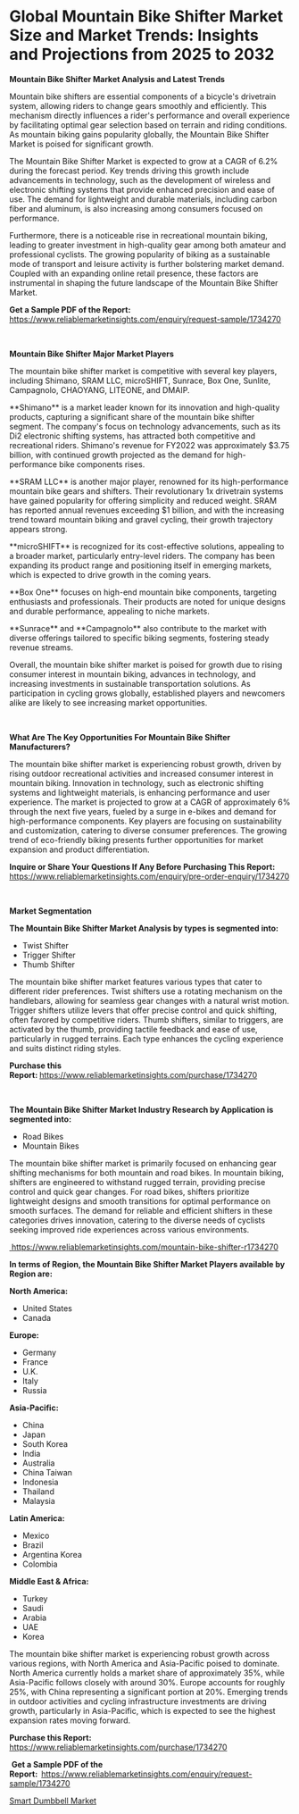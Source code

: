 <p><h1>Global Mountain Bike Shifter Market Size and Market Trends: Insights and Projections from 2025 to 2032</h1></p><p><strong>Mountain Bike Shifter Market Analysis and Latest Trends</strong></p>
<p><p>Mountain bike shifters are essential components of a bicycle's drivetrain system, allowing riders to change gears smoothly and efficiently. This mechanism directly influences a rider's performance and overall experience by facilitating optimal gear selection based on terrain and riding conditions. As mountain biking gains popularity globally, the Mountain Bike Shifter Market is poised for significant growth.</p><p>The Mountain Bike Shifter Market is expected to grow at a CAGR of 6.2% during the forecast period. Key trends driving this growth include advancements in technology, such as the development of wireless and electronic shifting systems that provide enhanced precision and ease of use. The demand for lightweight and durable materials, including carbon fiber and aluminum, is also increasing among consumers focused on performance.</p><p>Furthermore, there is a noticeable rise in recreational mountain biking, leading to greater investment in high-quality gear among both amateur and professional cyclists. The growing popularity of biking as a sustainable mode of transport and leisure activity is further bolstering market demand. Coupled with an expanding online retail presence, these factors are instrumental in shaping the future landscape of the Mountain Bike Shifter Market.</p></p>
<p><strong>Get a Sample PDF of the Report:&nbsp;</strong> <a href="https://www.reliablemarketinsights.com/enquiry/request-sample/1734270?utm_campaign=2606&utm_medium=2&utm_source=Github&utm_content=ia&utm_term=05042025&utm_id=mountain-bike-shifter">https://www.reliablemarketinsights.com/enquiry/request-sample/1734270</a></p>
<p>&nbsp;</p>
<p><strong>Mountain Bike Shifter Major Market Players</strong></p>
<p><p>The mountain bike shifter market is competitive with several key players, including Shimano, SRAM LLC, microSHIFT, Sunrace, Box One, Sunlite, Campagnolo, CHAOYANG, LITEONE, and DMAIP. </p><p>**Shimano** is a market leader known for its innovation and high-quality products, capturing a significant share of the mountain bike shifter segment. The company's focus on technology advancements, such as its Di2 electronic shifting systems, has attracted both competitive and recreational riders. Shimano's revenue for FY2022 was approximately $3.75 billion, with continued growth projected as the demand for high-performance bike components rises.</p><p>**SRAM LLC** is another major player, renowned for its high-performance mountain bike gears and shifters. Their revolutionary 1x drivetrain systems have gained popularity for offering simplicity and reduced weight. SRAM has reported annual revenues exceeding $1 billion, and with the increasing trend toward mountain biking and gravel cycling, their growth trajectory appears strong.</p><p>**microSHIFT** is recognized for its cost-effective solutions, appealing to a broader market, particularly entry-level riders. The company has been expanding its product range and positioning itself in emerging markets, which is expected to drive growth in the coming years.</p><p>**Box One** focuses on high-end mountain bike components, targeting enthusiasts and professionals. Their products are noted for unique designs and durable performance, appealing to niche markets. </p><p>**Sunrace** and **Campagnolo** also contribute to the market with diverse offerings tailored to specific biking segments, fostering steady revenue streams.</p><p>Overall, the mountain bike shifter market is poised for growth due to rising consumer interest in mountain biking, advances in technology, and increasing investments in sustainable transportation solutions. As participation in cycling grows globally, established players and newcomers alike are likely to see increasing market opportunities.</p></p>
<p>&nbsp;</p>
<p><strong>What Are The Key Opportunities For Mountain Bike Shifter Manufacturers?</strong></p>
<p><p>The mountain bike shifter market is experiencing robust growth, driven by rising outdoor recreational activities and increased consumer interest in mountain biking. Innovation in technology, such as electronic shifting systems and lightweight materials, is enhancing performance and user experience. The market is projected to grow at a CAGR of approximately 6% through the next five years, fueled by a surge in e-bikes and demand for high-performance components. Key players are focusing on sustainability and customization, catering to diverse consumer preferences. The growing trend of eco-friendly biking presents further opportunities for market expansion and product differentiation.</p></p>
<p><strong>Inquire or Share Your Questions If Any Before Purchasing This Report:</strong> <a href="https://www.reliablemarketinsights.com/enquiry/pre-order-enquiry/1734270?utm_campaign=2606&utm_medium=2&utm_source=Github&utm_content=ia&utm_term=05042025&utm_id=mountain-bike-shifter">https://www.reliablemarketinsights.com/enquiry/pre-order-enquiry/1734270</a></p>
<p>&nbsp;</p>
<p><strong>Market Segmentation</strong></p>
<p><strong>The Mountain Bike Shifter Market Analysis by types is segmented into:</strong></p>
<p><ul><li>Twist Shifter</li><li>Trigger Shifter</li><li>Thumb Shifter</li></ul></p>
<p><p>The mountain bike shifter market features various types that cater to different rider preferences. Twist shifters use a rotating mechanism on the handlebars, allowing for seamless gear changes with a natural wrist motion. Trigger shifters utilize levers that offer precise control and quick shifting, often favored by competitive riders. Thumb shifters, similar to triggers, are activated by the thumb, providing tactile feedback and ease of use, particularly in rugged terrains. Each type enhances the cycling experience and suits distinct riding styles.</p></p>
<p><strong>Purchase this Report:&nbsp;</strong><a href="https://www.reliablemarketinsights.com/purchase/1734270?utm_campaign=2606&utm_medium=2&utm_source=Github&utm_content=ia&utm_term=05042025&utm_id=mountain-bike-shifter">https://www.reliablemarketinsights.com/purchase/1734270</a></p>
<p>&nbsp;</p>
<p><strong>The Mountain Bike Shifter Market Industry Research by Application is segmented into:</strong></p>
<p><ul><li>Road Bikes</li><li>Mountain Bikes</li></ul></p>
<p><p>The mountain bike shifter market is primarily focused on enhancing gear shifting mechanisms for both mountain and road bikes. In mountain biking, shifters are engineered to withstand rugged terrain, providing precise control and quick gear changes. For road bikes, shifters prioritize lightweight designs and smooth transitions for optimal performance on smooth surfaces. The demand for reliable and efficient shifters in these categories drives innovation, catering to the diverse needs of cyclists seeking improved ride experiences across various environments.</p></p>
<p><a href="https://www.reliablemarketinsights.com/mountain-bike-shifter-r1734270?utm_campaign=2606&utm_medium=2&utm_source=Github&utm_content=ia&utm_term=05042025&utm_id=mountain-bike-shifter">&nbsp;https://www.reliablemarketinsights.com/mountain-bike-shifter-r1734270</a></p>
<p><strong>In terms of Region, the Mountain Bike Shifter Market Players available by Region are:</strong></p>
<p>
    <p> <strong> North America: </strong>
        <ul>
            <li>United States</li>
            <li>Canada</li>
        </ul>
        </p> 
    <p> <strong> Europe: </strong>
        <ul>
            <li>Germany</li>
            <li>France</li>
            <li>U.K.</li>
            <li>Italy</li>
            <li>Russia</li>
        </ul>
        </p> 
    <p> <strong> Asia-Pacific: </strong>
        <ul>
            <li>China</li>
            <li>Japan</li>
            <li>South Korea</li>
            <li>India</li>
            <li>Australia</li>
            <li>China Taiwan</li>
            <li>Indonesia</li>
            <li>Thailand</li>
            <li>Malaysia</li>
        </ul>
        </p> 
    <p> <strong> Latin America: </strong>
        <ul>
            <li>Mexico</li>
            <li>Brazil</li>
            <li>Argentina Korea</li>
            <li>Colombia</li>
        </ul>
        </p> 
    <p> <strong> Middle East & Africa: </strong>
        <ul>
            <li>Turkey</li>
            <li>Saudi</li>
            <li>Arabia</li>
            <li>UAE</li>
            <li>Korea</li>
        </ul>
    </p>
    </p>
<p><p>The mountain bike shifter market is experiencing robust growth across various regions, with North America and Asia-Pacific poised to dominate. North America currently holds a market share of approximately 35%, while Asia-Pacific follows closely with around 30%. Europe accounts for roughly 25%, with China representing a significant portion at 20%. Emerging trends in outdoor activities and cycling infrastructure investments are driving growth, particularly in Asia-Pacific, which is expected to see the highest expansion rates moving forward.</p></p>
<p><strong>Purchase this Report: </strong><a href="https://www.reliablemarketinsights.com/purchase/1734270?utm_campaign=2606&utm_medium=2&utm_source=Github&utm_content=ia&utm_term=05042025&utm_id=mountain-bike-shifter">https://www.reliablemarketinsights.com/purchase/1734270</a></p>
<p>&nbsp;<strong>Get a Sample PDF of the Report:&nbsp;&nbsp;</strong><a href="https://www.reliablemarketinsights.com/enquiry/request-sample/1734270?utm_campaign=2606&utm_medium=2&utm_source=Github&utm_content=ia&utm_term=05042025&utm_id=mountain-bike-shifter">https://www.reliablemarketinsights.com/enquiry/request-sample/1734270</a></p>
<p><strong></strong></p>
<p><p><a href="https://github.com/manesros8/Market-Research-Report-List-1/blob/main/smart-dumbbell-market.md?utm_campaign=2606&utm_medium=2&utm_source=Github&utm_content=ia&utm_term=05042025&utm_id=mountain-bike-shifter">Smart Dumbbell Market</a></p></p>